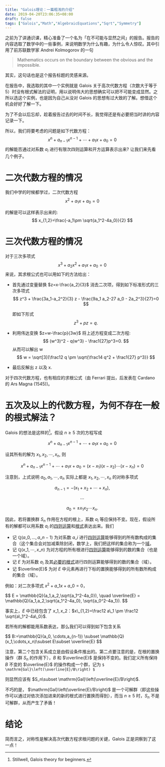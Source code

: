 ```yaml
---
title: "Galois理论：一篇粗浅的介绍"
date: 2019-04-20T23:06:35+08:00
draft: false
tags: ["Galois","Math","AlgebraicEquations","Sqrt","Symmetry"]
---
```


之前为了讲通识课，精心准备了一个名为「在不可能与显然之间」的报告。报告的内容选取了数学中的一些事例，来说明数学为什么有趣，为什么令人惊叹。其中引用了前苏联数学家 Andrei Kolmogorov 的一句

> Mathematics occurs on the boundary between the obvious and the impossible.

其实，这句话也是这个报告标题的灵感来源。

在报告中，我选取的其中一个实例就是 Galois 关于高次代数方程（次数大于等于5）时没有根式解法的证明，用以说明伟大的思想确实可以把不可能变成显然。之所以选这个实例，也是因为自己从没对 Galois 的思想有过大致的了解。想借这个机会好好了解一下。

为了不会以后忘却，趁着报告过去的时间不长，我觉得还是有必要把当时讲的内容记录一下。

所以，我们将要考虑的问题是如下代数方程：
$$
x^n+a_{n-1}x^{n-1}+\cdots + a_1 x + a_0 = 0
$$
的解能否通过对系数 $a_i$ 进行有限次四则运算和开方运算表示出来? 让我们来先看几个例子。

# 二次代数方程的情况

我们中学的时候都学过，二次代数方程
$$
x^2+a_1 x + a_0 = 0
$$

的解是可以这样表示出来的:
$$
x_{1,2}=\frac{-a_1\pm \sqrt{a_1^2-4a_0}}{2}
$$

# 三次代数方程的情况

对于三次多项式
$$
x^3+a_2 x^2 + a_1 x + a_0 = 0
$$
来说，其求根公式也可以用如下的方法给出：

- 首先通过变量替换 $z=x-\frac{a_2}{3}$ 消去二次项，得到如下标准形式的三次多项式
  $$
  z^3 + \frac{3a_1-a_2^2}{3} z - \frac{9a_1 a_2-27 a_0 - 2a_2^3}{27}=0
  $$


  即如下形式
  $$
  z^3+pz = q.
  $$

- 利用伟达变换 $z=w-\frac{p}{3w}$ 将上述方程变成二次方程:
  $$
  (w^3)^2 - q(w^3) - \frac1{27}p^3=0.
  $$
  从而可以解出 w
  $$
  w = \sqrt[3]{\frac12 q \pm \sqrt{\frac14 q^2 + \frac1{27} p^3}}
  $$

- 最后反解出 z 以及 x.

对于四次代数方程，也有相应的求根公式（由 Ferrari 提出，后发表在 Cardano 的 Ars Magna (1545))。

# 五次及以上的代数方程，为何不存在一般的根式解法？

Galois 的想法是这样的[^stillwell]。假设 $n\geq5$ 次的方程写成

$$
x^n + a_{n-1}x^{n-1} + \cdots + a_1 x + a_0 = 0
$$

设其所有的解为 $x_1, x_2, \cdots, x_n$, 则

$$
x^n + a_{n-1}x^{n-1}+\cdots + a_1 x + a_0 = (x-x_1)(x-x_2)\cdots (x-x_n)=0
$$

注意到，上式说明 $a_0, a_1,\cdots, a_n$ 实际上都是 $x_1,x_2,\cdots,x_n$ 的对称多项式

$$a_{n-1} = - (x_1 + x_2 + \cdots + x_n), $$

$$\cdots$$


$$a_0 = \pm x_1 x_2 \cdots x_n.$$

因此，若将置换群 $S_n$ 作用在方程的根上，系数 $a_i$ 等应保持不变。现在，假设所有的解都可以用系数 $a_i$ 的<u>四则运算</u>和<u>根式</u>表达出来。我们

- 记 $\mathbb{Q}(a\_0,...,a\_{n-1})$ 为对系数 $a\_i$ 进行<u>四则运算</u>能够得到的所有数构成的集合（这个集合会对加减乘除封闭，数学上，我们把这样的集合称为一个<u>域</u>。
- 记 $\mathbb{Q}(x\_1,\cdots,x\_n)$ 为对方程的所有根进行<u>四则运算</u>能够得到的数的集合（也是一个域）。
- 记 $E$ 为对系数 $a_i$ 及其<u>必要的根式</u>进行四则运算能够得到的数的集合（域）。
- 记 $\overline{E}$ 为对 $E$ 中元素再进行下标的置换能够得到的所有数所构成的集合（域）。

例如：对二次多项式 $x^2 + a\_1 x + a\_0 = 0$，

<div>$$
E = \mathbb{Q}(a_1,a_2,\sqrt{a_1^2-4a_0}), \quad \overline{E} = \mathbb{Q}(a_1,a_2,\sqrt{a_1^2-4a_0}, \sqrt{a_0^2-4a_1}).
$$</div>

事实上，$E$ 中已经包含了 $x\_1,x\_2$：$x\_{1,2}=\frac12 a\_1 \pm \frac12 \sqrt{a\_1^2-4a\_0}$.

若所有的解都能用系数表达，那么我们可以得到如下包含关系

<div>$$
B:=\mathbb{Q}(a_0, \cdots,a_{n-1}) \subset \mathbb{Q}(x_1,\cdots,x_n)\subset E\subset \overline{E}
$$</div>

注意，第二个包含关系成立是由假设条件推出的。第二点要注意的是，在根的置换操作（群 $S_n$ 的作用下），$B$ 和 $\overline{E}$ 是保持不变的。我们定义所有保持 $B$ 不变的 $\overline{E}$ 的操作构成一个群，记为
`$
\mathrm{Gal}\left(\overline{E}/B\right)
$`

则显然应该有 $S_n\subset \mathrm{Gal}\left(\overline{E}/B\right)$.  

不巧的是， $\mathrm{Gal}\left(\overline{E}/B\right)$ 是一个可解群（即这些操作可以通过对依次添加进来的新的根式进行置换而得到），而当 $n\geq5$ 时，$S_n$ 不是可解群，从而产生了矛盾！

# 结论

简而言之，对称性是解决高次代数方程求根问题的关键，Galois 正是洞察到了这一点！

[^stillwell]: Stillwell, Galois theory for beginners.
